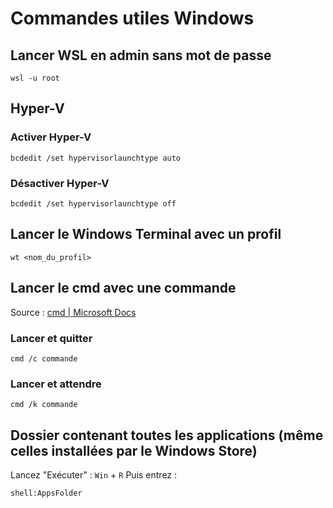 # Commandes utiles Windows

## Lancer WSL en admin sans mot de passe

```console
wsl -u root 
```

## Hyper-V

### Activer Hyper-V

```console
bcdedit /set hypervisorlaunchtype auto 
```

### Désactiver Hyper-V

```console
bcdedit /set hypervisorlaunchtype off
```

## Lancer le Windows Terminal avec un profil

```console
wt <nom_du_profil>
```

## Lancer le cmd avec une commande

Source : [cmd | Microsoft Docs](https://docs.microsoft.com/fr-fr/windows-server/administration/windows-commands/cmd)

### Lancer et quitter

```console
cmd /c commande
```

### Lancer et attendre

```console
cmd /k commande
```

## Dossier contenant toutes les applications (même celles installées par le Windows Store)

Lancez "Exécuter" : `Win` + `R`
Puis entrez :

```console
shell:AppsFolder
```

